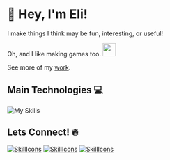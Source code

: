 # 👋 Hey, I'm Eli!

I make things I think may be fun, interesting, or useful!

Oh, and I like making games too. <img src="https://emojis.slackmojis.com/emojis/images/1531849430/4246/blob-sunglasses.gif?1531849430" width="30"/> 

See more of my [work](https://www.eliesercapillar.dev/).

## Main Technologies 💻
![My Skills](https://skillicons.dev/icons?i=cs,dotnet,unity,vue,ts,tailwind,git,githubactions,docker)

## Lets Connect! 🔥
[![SkillIcons](https://skillicons.dev/icons?i=gmail)](mailto:elieser.capillar@gmail.com)
[![SkillIcons](https://skillicons.dev/icons?i=linkedin)](https://www.linkedin.com/in/eliesercapillar/)
[![SkillIcons](https://skillicons.dev/icons?i=discord)](https://www.discordapp.com/users/1216879612865417292/)
